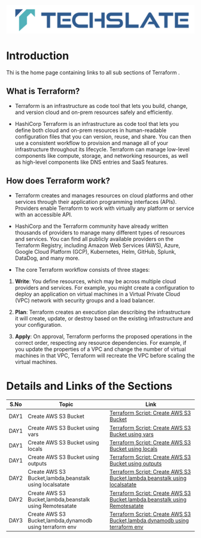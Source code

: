 ![TechSlate](../global/images/ts.png)

# Introduction 

Thi is the home page containing links to all sub sections of Terraform .

## What is Terraform?

- Terraform is an infrastructure as code tool that lets you build, change, and version cloud and on-prem resources safely and efficiently.

- HashiCorp Terraform is an infrastructure as code tool that lets you define both cloud and on-prem resources in human-readable configuration files that you can version, reuse, and share. You can then use a consistent workflow to provision and manage all of your infrastructure throughout its lifecycle. Terraform can manage low-level components like compute, storage, and networking resources, as well as high-level components like DNS entries and SaaS features.

## How does Terraform work?

- Terraform creates and manages resources on cloud platforms and other services through their application programming interfaces (APIs). Providers enable Terraform to work with virtually any platform or service with an accessible API.


- HashiCorp and the Terraform community have already written thousands of providers to manage many different types of resources and services. You can find all publicly available providers on the Terraform Registry, including Amazon Web Services (AWS), Azure, Google Cloud Platform (GCP), Kubernetes, Helm, GitHub, Splunk, DataDog, and many more.

- The core Terraform workflow consists of three stages:

1. **Write**: You define resources, which may be across multiple cloud providers and services. For example, you might create a configuration to deploy an application on virtual machines in a Virtual Private Cloud (VPC) network with security groups and a load balancer.

2. **Plan**: Terraform creates an execution plan describing the infrastructure it will create, update, or destroy based on the existing infrastructure and your configuration.

3. **Apply**: On approval, Terraform performs the proposed operations in the correct order, respecting any resource dependencies. For example, if you update the properties of a VPC and change the number of virtual machines in that VPC, Terraform will recreate the VPC before scaling the virtual machines.







# Details and Links of the Sections 

|S.No                | Topic         | Link |
|----------------    |---------------|-------|
|DAY1| Create AWS S3 Bucket|[Terraform Script: Create AWS S3 Bucket](day1/1a_s3/README.md) |
|DAY1| Create AWS S3 Bucket using vars|[Terraform Script: Create AWS S3 Bucket using vars](day1/1b_s3_using_vars/README.md) |
|DAY1| Create AWS S3 Bucket using locals|[Terraform Script: Create AWS S3 Bucket using locals](day1/1c_s3_using_locals/README.md) |
|DAY1| Create AWS S3 Bucket using outputs|[Terraform Script: Create AWS S3 Bucket using outputs](day1/1d_s3_using_outputs/README.md) |
|DAY2| Create AWS S3 Bucket,lambda,beanstalk using localsatate|[Terraform Script: Create AWS S3 Bucket,lambda,beanstalk using localsatate](day2/2a-local-state-file/README.md) |
|DAY2| Create AWS S3 Bucket,lambda,beanstalk using Remotesatate|[Terraform Script: Create AWS S3 Bucket,lambda,beanstalk using Remotesatate](day2/2b-remote-state/README.md) |
|DAY3| Create AWS S3 Bucket,lambda,dynamodb using terraform env|[Terraform Script: Create AWS S3 Bucket,lambda,dynamodb using terraform env](day3/3a-env/README.md) |